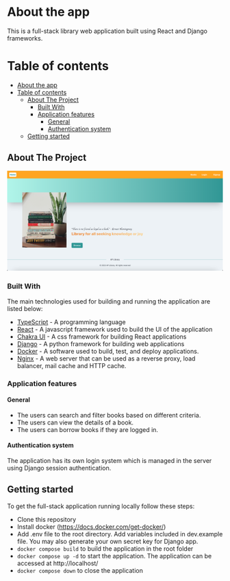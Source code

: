 # About the app
This is a full-stack library web application built using React and Django frameworks.

# Table of contents
- [About the app](#about-the-app)
- [Table of contents](#table-of-contents)
  - [About The Project](#about-the-project)
    - [Built With](#built-with)
    - [Application features](#application-features)
      - [General](#general)
      - [Authentication system](#authentication-system)
  - [Getting started](#getting-started)

## About The Project
![Frontpage](client/public/frontpage.png)

### Built With

The main technologies used for building and running the application are listed below:

- [TypeScript](https://www.typescriptlang.org/) - A programming language
- [React](https://react.dev/) - A javascript framework used to build the UI of the application 
- [Chakra UI](https://chakra-ui.com/) - A css framework for building React applications
- [Django](https://www.djangoproject.com/) - A python framework for building web applications
- [Docker](https://img.shields.io/badge/docker-%230db7ed.svg?style=for-the-badge&logo=docker&logoColor=white)  - A software used to build, test, and deploy applications.
- [Nginx](https://www.nginx.com/) - A web server that can be used as a reverse proxy, load balancer, mail cache and HTTP cache.

### Application features
#### General
  - The users can search and filter books based on different criteria.
  - The users can view the details of a book.
  - The users can borrow books if they are logged in.

#### Authentication system
The application has its own login system which is managed in the server using Django session authentication. 

## Getting started
To get the full-stack application running locally follow these steps:
- Clone this repository
- Install docker (https://docs.docker.com/get-docker/)
- Add .env file to the root directory. Add variables included in dev.example file. You may also generate your own secret key for Django app.
- `docker compose build` to build the application in the root folder
- `docker compose up -d` to start the application. The application can be accessed at http://localhost/
- `docker compose down` to close the application



